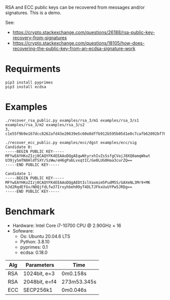 RSA and ECC public keys can be recovered from messages and/or signatures.
This is a demo.

See:
- https://crypto.stackexchange.com/questions/26188/rsa-public-key-recovery-from-signatures
- https://crypto.stackexchange.com/questions/18105/how-does-recovering-the-public-key-from-an-ecdsa-signature-work

# Requirments

```
pip3 install pyprimes
pip3 install ecdsa
```

# Examples

```
./recover_rsa_public.py examples/rsa_3/m1 examples/rsa_3/s1 examples/rsa_3/m2 examples/rsa_3/s2
3, c1e55f9b9e167dcc8262afd43e20639e5c60e8dffb912b595b05d1e0c7cafb62092bf78751cb698a82d19398ad499c0a9ed5f3025cc35d64a8c6932a1810fe620e895e3312a4b1de1eecc97490575306b5b8aeedb9baa10361c0079e207ea8261c1219c412c7c53194c4eba34b74e53472636b2fd3f43b658566998ed6cf1537

./recover_ecc_public.py examples/ecc/dgst examples/ecc/sig 
Candidate 0:
-----BEGIN PUBLIC KEY-----
MFYwEAYHKoZIzj0CAQYFK4EEAAoDQgAEqwNtyrxhIvZsSsfgCVojJ8XQ0amqWkwt
U39jySmTN8HldfSXY/SzWw/eH6gPabLvxqtIC/Ge0LUG0Haa3curZQ==
-----END PUBLIC KEY-----

Candidate 1:
-----BEGIN PUBLIC KEY-----
MFYwEAYHKoZIzj0CAQYFK4EEAAoDQgAEDtIclVaxmim5PudM5S/GAXeNL3Mr9+MK
hJd2RqdEfGv/N0QjfdLfw37Irxyhbeh09yT4DLTJFkxUuUYPw5JRDg==
-----END PUBLIC KEY-----
```

# Benchmark

- Hardware: Intel Core i7-10700 CPU @ 2.90GHz × 16
- Sofeware:
	- Os: Ubuntu 20.04.6 LTS
	- Python: 3.8.10
	- pyprimes: 0.1
	- ecdsa: 0.18.0

| Alg | Parameters    | Time        |
|-----|---------------|-------------|
| RSA | 1024bit, e=3  | 0m0.158s    |
| RSA | 2048bit, e=f4 | 273m53.345s |
| ECC | SECP256k1     | 0m0.046s    |
